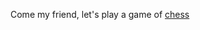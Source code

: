 Come my friend, let's play a game of <a href="https://martiyn.github.io/pvp-chess-react/">chess</a>
